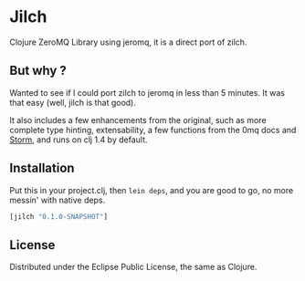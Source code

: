 # Jilch

Clojure ZeroMQ Library using jeromq, it is a direct port of zilch.

## But why ?

Wanted to see if I could port zilch to jeromq in less than 5 minutes.
It was that easy (well, jilch is that good).

It also includes a few enhancements from the original, such as more complete
type hinting, extensability, a few functions from the 0mq docs and
[Storm](https://github.com/nathanmarz/storm), and runs on clj 1.4 by default.

## Installation

Put this in your project.clj, then `lein deps`, and you are good to go, no more messin'
with native deps.

```clojure
[jilch "0.1.0-SNAPSHOT"]
```
## License

Distributed under the Eclipse Public License, the same as Clojure.
